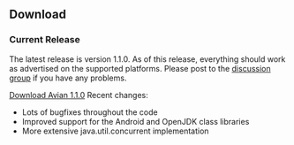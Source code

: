 ## Download

### Current Release

The latest release is version 1.1.0. As of this release, everything should work
as advertised on the supported platforms. Please post to the
[discussion group](http://groups.google.com/group/avian) if you have any problems.

[Download Avian 1.1.0](http://localhost:4000/avian-web/avian-1.1.0.tar.bz2)
Recent changes:

* Lots of bugfixes throughout the code
* Improved support for the Android and OpenJDK class libraries
* More extensive java.util.concurrent implementation
